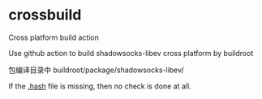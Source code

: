# crossbuild
Cross platform build action

Use github action to build shadowsocks-libev cross platform by buildroot


包编译目录中 buildroot/package/shadowsocks-libev/

If the [.hash](https://buildroot.org/downloads/manual/manual.html#adding-packages-hash) file is missing, then no check is done at all.